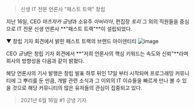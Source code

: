 > 신생 IT 전문 언론사 "패스트 트랙" 창립

지난 16일, CEO *마츠자카 긍냉*과
소유주 *아비리아*, 편집장 *토리* 그 외의 직원들을 중심으로
IT 전문 신생 언론사 **"패스트 트랙"**이 설립되었다.

▼ 창립 기자 회견에서 밝힌 패스트 트랙의 브랜드 아이덴티티
![image](https://user-images.githubusercontent.com/56998563/122227064-847a9b80-cef1-11eb-9e26-6951713797eb.png)


CEO *긍냉*은 창립 기자 회견에서 **"저희 언론사의 핵심 키워드는
속도와 신뢰"**라며 회사의 방향성을 다음과 같이 밝혔다.

해당 언론사의 기사 발행은 창립 발표 하루 뒤인 17일 부터 시작되며
프로그래밍 커뮤니티에 그 뿌리를 둔 만큼, 개발 관련 소식과
그 이외의 IT 이슈들을 빠르게 만나 볼 수 있을 것으로
해당 커뮤니티의 많은 유저들의 관심이 집중되고 있다.

> 2021년 6월 16일 #1
> 긍냉 기자
